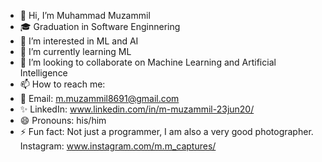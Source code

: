 - 👋 Hi, I’m Muhammad Muzammil
- 🎓 Graduation in Software Enginnering
- 👀 I’m interested in ML and AI
- 🌱 I’m currently learning ML
- 💞️ I’m looking to collaborate on Machine Learning and Artificial Intelligence
- 📫 How to reach me:
- 📨 Email: m.muzammil8691@gmail.com
- ✨ LinkedIn: www.linkedin.com/in/m-muzammil-23jun20/
- 😄 Pronouns: his/him
- ⚡ Fun fact: Not just a programmer, I am also a very good photographer. Instagram: www.instagram.com/m.m_captures/  

<!---
muzammil8691/muzammil8691 is a ✨ special ✨ repository because its `README.md` (this file) appears on your GitHub profile.
You can click the Preview link to take a look at your changes.
--->
